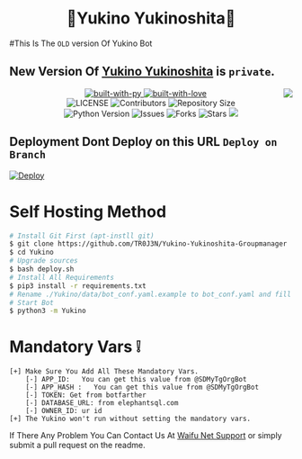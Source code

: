 <h1 align="center"><b><b>🤍Yukino Yukinoshita🤍</b></b></h1> 
 
#This Is The `OLD` version Of Yukino Bot
## New Version Of [Yukino Yukinoshita](https://t.me/Yukinonthecutebot) is `private`. 

<img align="right" src="https://vsthemes.org/uploads/olives/love920s1/d6/a1d66b44ada9e254d7bdc0431e06690f.jpg">

<p align="center">
    <a href="https://python.org">
        <img src="https://forthebadge.com/images/badges/made-with-python.svg" alt="built-with-py">
    </a>
    <a href="https://GitHub.com/TR0J3N">
        <img src="http://ForTheBadge.com/images/badges/built-with-love.svg" alt="built-with-love">
    </a> <br>
    <img src="https://img.shields.io/github/license/TR0J3N/Yukino-Yukinoshita-Groupmanager?style=for-the-badge&logo=appveyor" alt="LICENSE">
    <img src="https://img.shields.io/github/contributors/TR0J3N/Yukino-Yukinoshita-Groupmanager?style=for-the-badge&logo=appveyor" alt="Contributors">
    <img src="https://img.shields.io/github/size/TR0J3N/Yukino-Yukinoshita-Groupmanager?style=for-the-badge&logo=appveyor" alt="Repository Size"> <br>
    <img src="https://img.shields.io/badge/python-3.9-green?style=for-the-badge&logo=appveyor" alt="Python Version">
    <img src="https://img.shields.io/github/issues/TR0J3N/Yukino-Yukinoshita-Groupmanager?style=for-the-badge&logo=appveyor" alt="Issues">
    <img src="https://img.shields.io/github/forks/TR0J3N/Yukino-Yukinoshita-Groupmanager?style=for-the-badge&logo=appveyor" alt="Forks">
    <img src="https://img.shields.io/github/stars/TR0J3N/Yukino-Yukinoshita-Groupmanager?style=for-the-badge&logo=appveyor" alt="Stars">
    <a href="https://pypi.org/project/Telethon/"> <img src="https://img.shields.io/pypi/v/telethon?color=yellow&label=telethon&logo=python&logoColor=green&style=for-the-badge" /></a>
</p>


## Deployment Dont Deploy on this URL `Deploy on Branch`

[![Deploy](https://www.herokucdn.com/deploy/button.svg)](https://heroku.com/deploy?template=https://github.com/TR0J3N/Yukino-Yukinoshita-Groupmanager)


# Self Hosting Method
```sh
# Install Git First (apt-instll git)
$ git clone https://github.com/TR0J3N/Yukino-Yukinoshita-Groupmanager
$ cd Yukino
# Upgrade sources
$ bash deploy.sh
# Install All Requirements 
$ pip3 install -r requirements.txt
# Rename ./Yukino/data/bot_conf.yaml.example to bot_conf.yaml and fill
# Start Bot 
$ python3 -m Yukino
```
# Mandatory Vars ❕
```
[+] Make Sure You Add All These Mandatory Vars. 
    [-] APP_ID:   You can get this value from @SDMyTgOrgBot
    [-] APP_HASH :   You can get this value from @SDMyTgOrgBot
    [-] TOKEN: Get from botfarther
    [-] DATABASE_URL: from elephantsql.com
    [-] OWNER_ID: ur id
[+] The Yukino won't run without setting the mandatory vars.
```

If There Any Problem You Can Contact Us At [Waifu Net Support](https://t.me/waifuNetBots) or simply submit a pull request on the readme.

